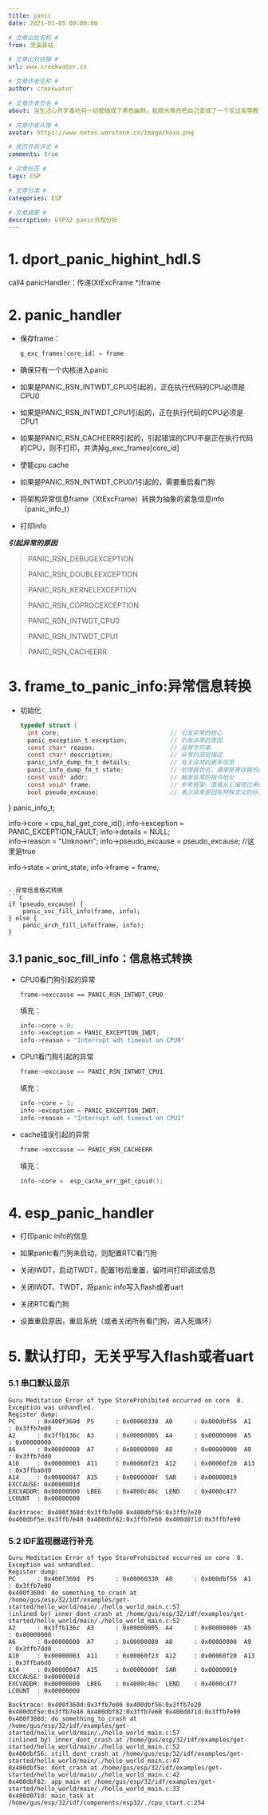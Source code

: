 ```yaml
---
title: panic
date: 2021-01-05 00:00:00

# 文章出处名称 #
from: 灵溪驿站

# 文章出处链接 #
url: www.creekwater.cn

# 文章作者名称 #
author: creekwater

# 文章作者签名 #
about: 当生活心怀歹毒地将一切都搞成了黑色幽默，我顺水推舟把自己变成了一个受过高等教育的流氓。

# 文章作者头像 #
avatar: https://www.notes.worstone.cn/image/hexo.png

# 是否开启评论 #
comments: true

# 文章标签 #
tags: ESP

# 文章分类 #
categories: ESP

# 文章摘要 #
description: ESP32 panic流程分析
---
```


# 1. dport_panic_highint_hdl.S

call4 panicHandler：传递(XtExcFrame *)frame

# 2. panic_handler

- 保存frame：
  ```c
  g_exc_frames[core_id] = frame
  ```
  
- 确保只有一个内核进入panic

- 如果是PANIC_RSN_INTWDT_CPU0引起的，正在执行代码的CPU必须是CPU0

- 如果是PANIC_RSN_INTWDT_CPU1引起的，正在执行代码的CPU必须是CPU1

- 如果是PANIC_RSN_CACHEERR引起的，引起错误的CPU不是正在执行代码的CPU，则不打印，并清掉g_exc_frames[core_id]

- 使能cpu cache

- 如果是PANIC_RSN_INTWDT_CPU0/1引起的，需要重启看门狗

- 将架构异常信息frame（XtExcFrame）转换为抽象的紧急信息info（panic_info_t）

- 打印info

***引起异常的原因***

> PANIC_RSN_DEBUGEXCEPTION			
>
> PANIC_RSN_DOUBLEEXCEPTION		  
>
> PANIC_RSN_KERNELEXCEPTION			
>
> PANIC_RSN_COPROCEXCEPTION		  
>
> PANIC_RSN_INTWDT_CPU0					
>
> PANIC_RSN_INTWDT_CPU1					
>
> PANIC_RSN_CACHEERR						  

# 3. frame_to_panic_info:异常信息转换

- 初始化
  ```c
  typedef struct {
    int core;                               // 引发异常的核心
    panic_exception_t exception;            // 引发异常的原因
    const char* reason;                     // 异常字符串
    const char* description;                // 异常的简短描述
    panic_info_dump_fn_t details;           // 有关异常的更多信息
    panic_info_dump_fn_t state;             // 处理器状态，通常是寄存器的内容
    const void* addr;                       // 触发异常的指令地址
    const void* frame;                      // 参考框架，直接从汇编传过来的
    bool pseudo_excause;                    // 表示异常原因有特殊含义的标志
} panic_info_t;

  info->core = cpu_hal_get_core_id();
  info->exception = PANIC_EXCEPTION_FAULT;
  info->details = NULL;   
  info->reason = "Unknown";
  info->pseudo_excause = pseudo_excause;    //这里是true
  
  info->state = print_state;
  info->frame = frame;
  ```
  
- 异常信息格式转换
  ```c
  if (pseudo_excause) {
      panic_soc_fill_info(frame, info);
  } else {
      panic_arch_fill_info(frame, info);
  }
  ```

## 3.1 panic_soc_fill_info：信息格式转换

- CPU0看门狗引起的异常
  
  ```
  frame->exccause == PANIC_RSN_INTWDT_CPU0
  ```
  
  填充：
  
  ```c
  info->core = 0;
  info->exception = PANIC_EXCEPTION_IWDT;
  info->reason = "Interrupt wdt timeout on CPU0"
  ```
  
- CPU1看门狗引起的异常
  
  ```c
  frame->exccause == PANIC_RSN_INTWDT_CPU1
  ```
  
  填充：
  
  ```c
  info->core = 1;
  info->exception = PANIC_EXCEPTION_IWDT;
  info->reason = "Interrupt wdt timeout on CPU1"
  ```
  
- cache错误引起的异常
  ```c
  frame->exccause == PANIC_RSN_CACHEERR
  ```
  
  填充：
  
  ```c
  info->core =  esp_cache_err_get_cpuid();
  ```

# 4. esp_panic_handler

- 打印panic info的信息
- 如果panic看门狗未启动，则配置RTC看门狗

- 关闭IWDT，启动TWDT，配置1秒后重置，留时间打印调试信息

- 关闭IWDT、TWDT，将panic info写入flash或者uart
- 关闭RTC看门狗
- 设置重启原因，重启系统（或者关闭所有看门狗，进入死循环）

# 5. 默认打印，无关乎写入flash或者uart

### 5.1 串口默认显示

```shell
Guru Meditation Error of type StoreProhibited occurred on core  0. Exception was unhandled.
Register dump:
PC      : 0x400f360d  PS      : 0x00060330  A0      : 0x800dbf56  A1      : 0x3ffb7e00
A2      : 0x3ffb136c  A3      : 0x00000005  A4      : 0x00000000  A5      : 0x00000000
A6      : 0x00000000  A7      : 0x00000080  A8      : 0x00000000  A9      : 0x3ffb7dd0
A10     : 0x00000003  A11     : 0x00060f23  A12     : 0x00060f20  A13     : 0x3ffba6d0
A14     : 0x00000047  A15     : 0x0000000f  SAR     : 0x00000019  EXCCAUSE: 0x0000001d
EXCVADDR: 0x00000000  LBEG    : 0x4000c46c  LEND    : 0x4000c477  LCOUNT  : 0x00000000

Backtrace: 0x400f360d:0x3ffb7e00 0x400dbf56:0x3ffb7e20 0x400dbf5e:0x3ffb7e40 0x400dbf82:0x3ffb7e60 0x400d071d:0x3ffb7e90
```

### 5.2 IDF监视器进行补充

```shell
Guru Meditation Error of type StoreProhibited occurred on core  0. Exception was unhandled.
Register dump:
PC      : 0x400f360d  PS      : 0x00060330  A0      : 0x800dbf56  A1      : 0x3ffb7e00
0x400f360d: do_something_to_crash at /home/gus/esp/32/idf/examples/get-started/hello_world/main/./hello_world_main.c:57
(inlined by) inner_dont_crash at /home/gus/esp/32/idf/examples/get-started/hello_world/main/./hello_world_main.c:52
A2      : 0x3ffb136c  A3      : 0x00000005  A4      : 0x00000000  A5      : 0x00000000
A6      : 0x00000000  A7      : 0x00000080  A8      : 0x00000000  A9      : 0x3ffb7dd0
A10     : 0x00000003  A11     : 0x00060f23  A12     : 0x00060f20  A13     : 0x3ffba6d0
A14     : 0x00000047  A15     : 0x0000000f  SAR     : 0x00000019  EXCCAUSE: 0x0000001d
EXCVADDR: 0x00000000  LBEG    : 0x4000c46c  LEND    : 0x4000c477  LCOUNT  : 0x00000000

Backtrace: 0x400f360d:0x3ffb7e00 0x400dbf56:0x3ffb7e20 0x400dbf5e:0x3ffb7e40 0x400dbf82:0x3ffb7e60 0x400d071d:0x3ffb7e90
0x400f360d: do_something_to_crash at /home/gus/esp/32/idf/examples/get-started/hello_world/main/./hello_world_main.c:57
(inlined by) inner_dont_crash at /home/gus/esp/32/idf/examples/get-started/hello_world/main/./hello_world_main.c:52
0x400dbf56: still_dont_crash at /home/gus/esp/32/idf/examples/get-started/hello_world/main/./hello_world_main.c:47
0x400dbf5e: dont_crash at /home/gus/esp/32/idf/examples/get-started/hello_world/main/./hello_world_main.c:42
0x400dbf82: app_main at /home/gus/esp/32/idf/examples/get-started/hello_world/main/./hello_world_main.c:33
0x400d071d: main_task at /home/gus/esp/32/idf/components/esp32/./cpu_start.c:254
```

